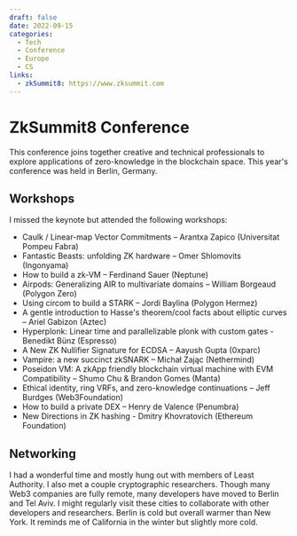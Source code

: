 ```yaml
---
draft: false 
date: 2022-09-15
categories:
  - Tech
  - Conference
  - Europe
  - CS
links: 
  - zkSummit8: https://www.zksummit.com
---
```


# ZkSummit8 Conference

This conference joins together creative and technical professionals to explore applications of zero-knowledge in the blockchain space. This year's conference was held in Berlin, Germany. 

<!-- more -->

## Workshops
I missed the keynote but attended the following workshops: 

- Caulk / Linear-map Vector Commitments – Arantxa Zapico (Universitat Pompeu Fabra)
- Fantastic Beasts: unfolding ZK hardware – Omer Shlomovits (Ingonyama)
- How to build a zk-VM – Ferdinand Sauer (Neptune)
- Airpods: Generalizing AIR to multivariate domains – William Borgeaud (Polygon Zero)
- Using circom to build a STARK – Jordi Baylina (Polygon Hermez)
- A gentle introduction to Hasse's theorem/cool facts about elliptic curves – Ariel Gabizon (Aztec)
- Hyperplonk: Linear time and parallelizable plonk with custom gates - Benedikt Bünz (Espresso)
- A New ZK Nullifier Signature for ECDSA – Aayush Gupta (0xparc)
- Vampire: a new succinct zkSNARK – Michał Zając (Nethermind)
- Poseidon VM: A zkApp friendly blockchain virtual machine with EVM Compatibility – Shumo Chu & Brandon Gomes (Manta)
- Ethical identity, ring VRFs, and zero-knowledge continuations – Jeff Burdges (Web3Foundation)
- How to build a private DEX – Henry de Valence (Penumbra)
- New Directions in ZK hashing - Dmitry Khovratovich (Ethereum Foundation)
 


## Networking
I had a wonderful time and mostly hung out with members of Least Authority. I also met a couple cryptographic researchers. Though many Web3 companies are fully remote, many developers have moved to Berlin and Tel Aviv. I might regularly visit these cities to collaborate with other developers and researchers. Berlin is cold but overall warmer than New York. It reminds me of California in the winter but slightly more cold.